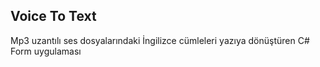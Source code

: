 ## Voice To Text

Mp3 uzantılı ses dosyalarındaki İngilizce cümleleri yazıya dönüştüren C# Form uygulaması
